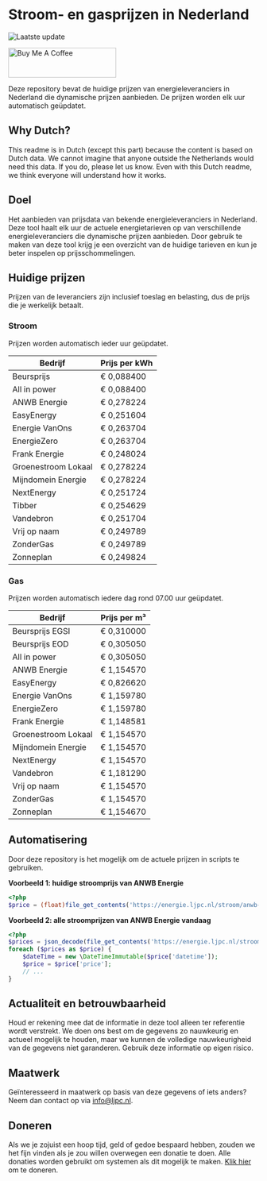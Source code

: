 # Stroom- en gasprijzen in Nederland

![Laatste update](https://img.shields.io/badge/laatste%20update-2025--09--06%2008%3A00%20CET-brightgreen)

<a href="https://www.buymeacoffee.com/Lars-" target="_blank"><img src="https://cdn.buymeacoffee.com/buttons/v2/default-orange.png" alt="Buy Me A Coffee" height="60" style="height: 60px !important;width: 217px !important;" ></a>

Deze repository bevat de huidige prijzen van energieleveranciers in Nederland die dynamische prijzen aanbieden. De prijzen worden elk uur automatisch geüpdatet.

## Why Dutch?

This readme is in Dutch (except this part) because the content is based on Dutch data. We cannot imagine that anyone outside the Netherlands would need this data. If you do, please let us know. Even with this Dutch readme, we think
everyone will understand how it works.

## Doel

Het aanbieden van prijsdata van bekende energieleveranciers in Nederland. Deze tool haalt elk uur de actuele energietarieven op van verschillende energieleveranciers die dynamische prijzen aanbieden. Door gebruik te maken van deze tool
krijg je een overzicht van de huidige tarieven en kun je beter inspelen op prijsschommelingen.

## Huidige prijzen

Prijzen van de leveranciers zijn inclusief toeslag en belasting, dus de prijs die je werkelijk betaalt.

### Stroom

Prijzen worden automatisch ieder uur geüpdatet.

 Bedrijf | Prijs per kWh 
---------|---------------
Beursprijs | € 0,088400
All in power | € 0,088400
ANWB Energie | € 0,278224
EasyEnergy | € 0,251604
Energie VanOns | € 0,263704
EnergieZero | € 0,263704
Frank Energie | € 0,248024
Groenestroom Lokaal | € 0,278224
Mijndomein Energie | € 0,278224
NextEnergy | € 0,251724
Tibber | € 0,254629
Vandebron | € 0,251704
Vrij op naam | € 0,249789
ZonderGas | € 0,249789
Zonneplan | € 0,249824


### Gas

Prijzen worden automatisch iedere dag rond 07.00 uur geüpdatet.

 Bedrijf | Prijs per m³ 
---------|--------------
Beursprijs EGSI | € 0,310000
Beursprijs EOD | € 0,305050
All in power | € 0,305050
ANWB Energie | € 1,154570
EasyEnergy | € 0,826620
Energie VanOns | € 1,159780
EnergieZero | € 1,159780
Frank Energie | € 1,148581
Groenestroom Lokaal | € 1,154570
Mijndomein Energie | € 1,154570
NextEnergy | € 1,154570
Vandebron | € 1,181290
Vrij op naam | € 1,154570
ZonderGas | € 1,154570
Zonneplan | € 1,154670


## Automatisering

Door deze repository is het mogelijk om de actuele prijzen in scripts te gebruiken.

**Voorbeeld 1: huidige stroomprijs van ANWB Energie**

```php
<?php
$price = (float)file_get_contents('https://energie.ljpc.nl/stroom/anwb-energie-nu.txt');

```

**Voorbeeld 2: alle stroomprijzen van ANWB Energie vandaag**

```php
<?php
$prices = json_decode(file_get_contents('https://energie.ljpc.nl/stroom/all-in-power-vandaag.json'),true);
foreach ($prices as $price) {
    $dateTime = new \DateTimeImmutable($price['datetime']);
    $price = $price['price'];
    // ...
}
```

## Actualiteit en betrouwbaarheid

Houd er rekening mee dat de informatie in deze tool alleen ter referentie wordt verstrekt. We doen ons best om de gegevens zo nauwkeurig en actueel mogelijk te houden, maar we kunnen de volledige nauwkeurigheid van de gegevens niet
garanderen. Gebruik deze informatie op eigen risico.

## Maatwerk

Geïnteresseerd in maatwerk op basis van deze gegevens of iets anders? Neem dan contact op
via [info@ljpc.nl](mailto:info@ljpc.nl?subject=Energie%20prijzen).

## Doneren

Als we je zojuist een hoop tijd, geld of gedoe bespaard hebben, zouden we het fijn vinden als je zou willen overwegen een
donatie te doen. Alle donaties worden gebruikt om systemen als dit mogelijk te
maken. [Klik hier](https://www.buymeacoffee.com/Lars-) om te doneren.
